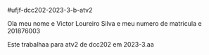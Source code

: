  #ufjf-dcc202-2023-3-b-atv2

Ola meu nome e Victor Loureiro Silva e meu numero de matricula e 201876003

Este trabalhaa para atv2 de dcc202 em 2023-3.aa